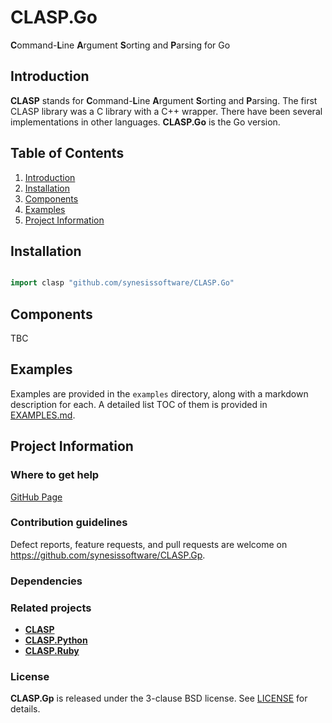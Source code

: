 # CLASP.Go
**C**ommand-**L**ine **A**rgument **S**orting and **P**arsing for Go

## Introduction

**CLASP** stands for **C**ommand-**L**ine **A**rgument **S**orting and
**P**arsing. The first CLASP library was a C library with a C++ wrapper. There
have been several implementations in other languages. **CLASP.Go** is the
Go version.


## Table of Contents

1. [Introduction](#introduction)
2. [Installation](#installation)
3. [Components](#components)
4. [Examples](#examples)
5. [Project Information](#project-information)

## Installation

```Go

import clasp "github.com/synesissoftware/CLASP.Go"
```

## Components

TBC

## Examples

Examples are provided in the ```examples``` directory, along with a markdown description for each. A detailed list TOC of them is provided in [EXAMPLES.md](./EXAMPLES.md).

## Project Information

### Where to get help

[GitHub Page](https://github.com/synesissoftware/CLASP.Gp "GitHub Page")

### Contribution guidelines

Defect reports, feature requests, and pull requests are welcome on https://github.com/synesissoftware/CLASP.Gp.

### Dependencies

### Related projects

* [**CLASP**](https://github.com/synesissoftware/CLASP/)
* [**CLASP.Python**](https://github.com/synesissoftware/CLASP.Python/)
* [**CLASP.Ruby**](https://github.com/synesissoftware/CLASP.Ruby/)

### License

**CLASP.Gp** is released under the 3-clause BSD license. See [LICENSE](./LICENSE) for details.
